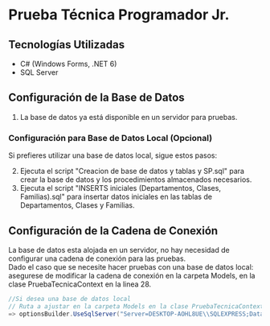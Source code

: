 # Prueba Técnica Programador Jr.

## Tecnologías Utilizadas

- C# (Windows Forms, .NET 6)
- SQL Server

## Configuración de la Base de Datos

1. La base de datos ya está disponible en un servidor para pruebas.

### Configuración para Base de Datos Local (Opcional)

Si prefieres utilizar una base de datos local, sigue estos pasos:

2. Ejecuta el script "Creacion de base de datos y tablas y SP.sql" para crear la base de datos y los procedimientos almacenados necesarios.
3. Ejecuta el script "INSERTS iniciales (Departamentos, Clases, Familias).sql" para insertar datos iniciales en las tablas de Departamentos, Clases y Familias.

## Configuración de la Cadena de Conexión

La base de datos esta alojada en un servidor, no hay necesidad de configurar una cadena de conexión para las pruebas.     
Dado el caso que se necesite hacer pruebas con una base de datos local: asegurese de modificar la cadena de conexión en la carpeta Models, en la clase PruebaTecnicaContext en la linea 28.

```csharp
//Si desea una base de datos local
// Ruta a ajustar en la carpeta Models en la clase PruebaTecnicaContext, línea 28
=> optionsBuilder.UseSqlServer("Server=DESKTOP-AOHL8UE\\SQLEXPRESS;Database=PruebaTecnica;Trusted_Connection=True;TrustServerCertificate=True");
